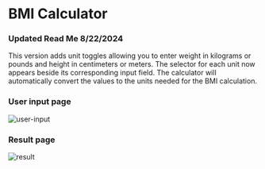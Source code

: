# BMI Calculator

### Updated Read Me 8/22/2024

This version adds unit toggles allowing you to enter weight in
kilograms or pounds and height in centimeters or meters. The selector for
each unit now appears beside its corresponding input field. The
calculator will automatically convert the values to the units needed for
the BMI calculation.

### User input page

![user-input](https://github.com/mapquestasia/bmi-calculator/assets/112838024/defb5bda-b6af-477c-a63f-e7c21628b8e1)

### Result page

![result](https://github.com/mapquestasia/bmi-calculator/assets/112838024/91bc0c97-56c2-46d0-931c-0c268012b791)
